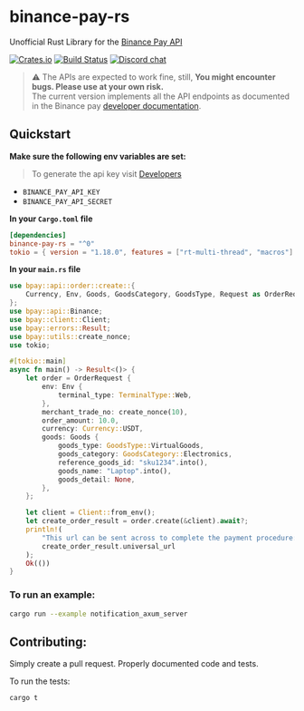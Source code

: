 # binance-pay-rs

Unofficial Rust Library for the [Binance Pay API](https://developers.binance.com/docs/binance-pay/introduction)

[![Crates.io][crates-badge]][crates-url]
[![Build Status][actions-badge]][actions-url]
[![Discord chat][discord-badge]][discord-url]


[actions-badge]: https://img.shields.io/github/workflow/status/akarsh1995/binance-pay-rs/Continuous%20integration?style=for-the-badge&logo=githubactions&logoColor=white
[actions-url]: https://github.com/akarsh1995/binance-pay-rs/actions

[discord-badge]: https://img.shields.io/discord/974880467801235546?style=for-the-badge&logo=discord&logoColor=white
[discord-url]: https://discord.gg/Y5yxfQUC

[crates-badge]: https://img.shields.io/crates/v/binance-pay-rs?style=for-the-badge&logo=rust
[crates-url]: https://crates.io/crates/binance-pay-rs

> :warning: The APIs are expected to work fine, still, **You might encounter bugs. Please use at your own risk.**   
The current version implements all the API endpoints as documented in the Binance pay [developer documentation](https://developers.binance.com/docs/binance-pay/api-order-create-v2).

## Quickstart

**Make sure the following env variables are set:**
> To generate the api key visit [Developers](https://merchant.binance.com/en/dashboard/developers)
  - `BINANCE_PAY_API_KEY`
  - `BINANCE_PAY_API_SECRET`
  

**In your `Cargo.toml` file**
```toml
[dependencies]
binance-pay-rs = "^0"
tokio = { version = "1.18.0", features = ["rt-multi-thread", "macros"] }
```

**In your `main.rs` file**

```rust
use bpay::api::order::create::{
    Currency, Env, Goods, GoodsCategory, GoodsType, Request as OrderRequest, TerminalType,
};
use bpay::api::Binance;
use bpay::client::Client;
use bpay::errors::Result;
use bpay::utils::create_nonce;
use tokio;

#[tokio::main]
async fn main() -> Result<()> {
    let order = OrderRequest {
        env: Env {
            terminal_type: TerminalType::Web,
        },
        merchant_trade_no: create_nonce(10),
        order_amount: 10.0,
        currency: Currency::USDT,
        goods: Goods {
            goods_type: GoodsType::VirtualGoods,
            goods_category: GoodsCategory::Electronics,
            reference_goods_id: "sku1234".into(),
            goods_name: "Laptop".into(),
            goods_detail: None,
        },
    };

    let client = Client::from_env();
    let create_order_result = order.create(&client).await?;
    println!(
        "This url can be sent across to complete the payment procedure: {}",
        create_order_result.universal_url
    );
    Ok(())
}
```

### To run an example: 
```sh
cargo run --example notification_axum_server
```

## Contributing:


Simply create a pull request. Properly documented code and tests.  

To run the tests:

```sh
cargo t
```
